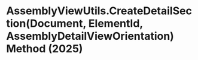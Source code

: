 # AssemblyViewUtils.CreateDetailSection(Document, ElementId, AssemblyDetailViewOrientation) Method (2025)

﻿